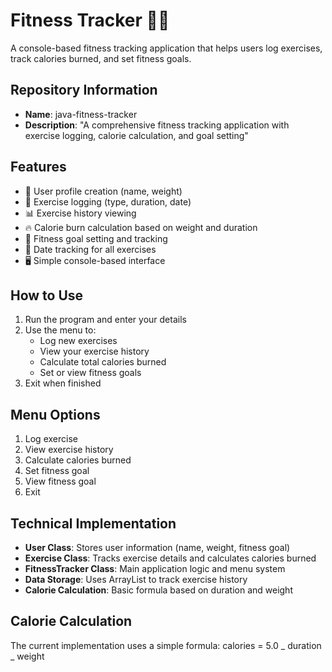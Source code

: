 # Fitness Tracker 🏋️‍♂️

A console-based fitness tracking application that helps users log exercises, track calories burned, and set fitness goals.

## Repository Information

- **Name**: java-fitness-tracker
- **Description**: "A comprehensive fitness tracking application with exercise logging, calorie calculation, and goal setting"

## Features

- 👤 User profile creation (name, weight)
- 📝 Exercise logging (type, duration, date)
- 📊 Exercise history viewing
- 🔥 Calorie burn calculation based on weight and duration
- 🎯 Fitness goal setting and tracking
- 📅 Date tracking for all exercises
- 🖥️ Simple console-based interface

## How to Use

1. Run the program and enter your details
2. Use the menu to:
   - Log new exercises
   - View your exercise history
   - Calculate total calories burned
   - Set or view fitness goals
3. Exit when finished

## Menu Options

1. Log exercise
2. View exercise history
3. Calculate calories burned
4. Set fitness goal
5. View fitness goal
6. Exit

## Technical Implementation

- **User Class**: Stores user information (name, weight, fitness goal)
- **Exercise Class**: Tracks exercise details and calculates calories burned
- **FitnessTracker Class**: Main application logic and menu system
- **Data Storage**: Uses ArrayList to track exercise history
- **Calorie Calculation**: Basic formula based on duration and weight

## Calorie Calculation

The current implementation uses a simple formula:
calories = 5.0 _ duration _ weight
